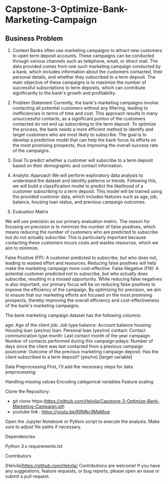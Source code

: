 # Capstone-3-Optimize-Bank-Marketing-Campaign


## Business Problem
1. Context
Banks often use marketing campaigns to attract new customers to open term deposit accounts. These campaigns can be conducted through various channels such as telephone, email, or direct mail. The data provided comes from one such marketing campaign conducted by a bank, which includes information about the customers contacted, their personal details, and whether they subscribed to a term deposit. The main objective of these campaigns is to maximize the number of successful subscriptions to term deposits, which can contribute significantly to the bank's growth and profitability.

2. Problem Statement
Currently, the bank's marketing campaigns involve contacting all potential customers without any filtering, leading to inefficiencies in terms of time and cost. This approach results in many unsuccessful contacts, as a significant portion of the customers contacted do not end up subscribing to the term deposit. To optimize the process, the bank needs a more efficient method to identify and target customers who are most likely to subscribe. The goal is to develop a predictive model that can help the bank focus its efforts on the most promising prospects, thus improving the overall success rate of the campaigns.

3. Goal
To predict whether a customer will subscribe to a term deposit based on their demographic and contact information.

4. Analytic Approach
We will perform exploratory data analysis to understand the dataset and identify patterns or trends. Following this, we will build a classification model to predict the likelihood of a customer subscribing to a term deposit. This model will be trained using the provided customer data, which includes features such as age, job, balance, housing loan status, and previous campaign outcomes.

5. Evaluation Matrix

We will use precision as our primary evaluation metric. The reason for focusing on precision is to minimize the number of false positives, which means reducing the number of customers who are predicted to subscribe but do not actually subscribe. This is particularly important because contacting these customers incurs costs and wastes resources, which we aim to minimize.

False Positive (FP): A customer predicted to subscribe, but who does not, leading to wasted effort and resources. Reducing false positives will help make the marketing campaign more cost-effective.
False Negative (FN): A potential customer predicted not to subscribe, but who actually does subscribe, resulting in a missed opportunity. While reducing false negatives is also important, our primary focus will be on reducing false positives to improve the efficiency of the campaign.
By optimizing for precision, we aim to ensure that our marketing efforts are focused on the most promising prospects, thereby improving the overall efficiency and cost-effectiveness of the bank's marketing campaigns.




The bank marketing campaign dataset has the following columns:

age: Age of the client
job: Job type
balance: Account balance
housing: Housing loan (yes/no)
loan: Personal loan (yes/no)
contact: Contact communication type
month: Last contact month of the year
campaign: Number of contacts performed during this campaign
pdays: Number of days since the client was last contacted from a previous campaign
poutcome: Outcome of the previous marketing campaign
deposit: Has the client subscribed to a term deposit? (yes/no) [target variable]

Data Preprocessing
First, I'll add the necessary steps for data preprocessing:

Handling missing values
Encoding categorical variables
Feature scaling


Clone the Repository:

- git clone https:(https://github.com/Helvila/Capstone-3-Optimize-Bank-Marketing-Campaign.git)
- youtube link : https://youtu.be/KRMkc9MaMxw
  
Open the Jupyter Notebook or Python script to execute the analysis.
Make sure to adjust file paths if necessary.

Dependencies

Python 3.x
requirements.txt

Contributors

[Helvila]https://github.com/Helvila/
Contributions are welcome! If you have any suggestions, feature requests, or bug reports, please open an issue or submit a pull request.
